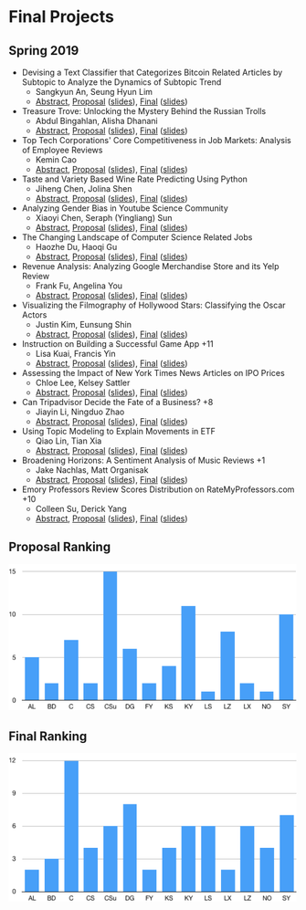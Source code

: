 Final Projects
=====

## Spring 2019

* Devising a Text Classifier that Categorizes Bitcoin Related Articles by Subtopic to Analyze the Dynamics of Subtopic Trend
  * Sangkyun An, Seung Hyun Lim
  * [Abstract](https://drive.google.com/open?id=12GFvh9xsB2qYrg4umnOj0XjmjWD6HEr3), [Proposal](https://drive.google.com/open?id=1KFpPnRLZrYwlNLjChJiiPgUk9-I3G1vn) ([slides](https://drive.google.com/open?id=1YErA9u8OTaYI951XnJszn4MIAAd6sPY6)), [Final](https://drive.google.com/open?id=1YNMWJPOxFgtTd7Uk1GBq6qhs92GRoFfh) ([slides](https://drive.google.com/open?id=1b7j-Oypy1o3akNYv-ip9335biR0Zmv_q))
* Treasure Trove: Unlocking the Mystery Behind the Russian Trolls
  * Abdul Bingahlan, Alisha Dhanani
  * [Abstract](https://drive.google.com/open?id=1jQUz-HA1AWlRs1hDd686wG_o2VupYzu0), [Proposal](https://drive.google.com/open?id=1myBddIdAcs6kH9x1ZdWKBJV1Xb1cG04I) ([slides](https://drive.google.com/open?id=17QrpkWQswi0d_zcVd4oCWSO-y2G-9aFr)), [Final](https://drive.google.com/open?id=1NCemwLFZQ9n3NDSsg73sl8hcPbIL27LA) ([slides](https://drive.google.com/open?id=1w7ccvXDL7Ys8ACALi5g_1zRzLd8yvMcy))
* Top Tech Corporations' Core Competitiveness in Job Markets: Analysis of Employee Reviews
  * Kemin Cao
  * [Abstract](https://drive.google.com/open?id=1RTf88J5BQAPDdNOq8HoBX_XVPdYPLoKH), [Proposal](https://drive.google.com/open?id=13nW0ssv2-uMNX1bz2Deay3Ibk8u0AjEF) ([slides](https://drive.google.com/open?id=1vxOuXTQELFwwF_yVQ2ZSaH1QVgxJubkx)), [Final](https://drive.google.com/open?id=1D76ljmKxpMwIpHv-vGV25JdZsQT0EWJW) ([slides](https://drive.google.com/open?id=1tYuTAqIWxldX7p3_qfYGqYIW5yzpDJbA))
* Taste and Variety Based Wine Rate Predicting Using Python
  * Jiheng Chen, Jolina Shen
  * [Abstract](https://drive.google.com/open?id=1MVOZodA398bd-K2p6wcGj_BseScyGj1F), [Proposal](https://drive.google.com/open?id=1pJxQT15myMmTUD51O1Yh7_cEQ8XLhlpI) ([slides](https://drive.google.com/open?id=1PtCXIPK9Rukx9ftIG8OTDVjCtjJ4c73b)), [Final](https://drive.google.com/open?id=1aE3VtF_GArdv9NwVBTHWMAMi135FrxZw) ([slides](https://drive.google.com/open?id=1WhiOVVfDY630lIsgg2WQ5hVofojHPQLV))
* Analyzing Gender Bias in Youtube Science Community
  * Xiaoyi Chen, Seraph (Yingliang) Sun
  * [Abstract](https://drive.google.com/open?id=1jttavgZMbcvFRhKvFEd6a8mnzAYBRBB-), [Proposal](https://drive.google.com/open?id=1AjL8Z-WIeO6Z713V07ITKrMg5wxxmGqr) ([slides](https://drive.google.com/open?id=16hmPNz7mryKzMkMU1ux7qfnPaE0iBzs-)), [Final](https://drive.google.com/open?id=1RHdyaZvSvLs14zQUBiBHUcSUwqd8JEl2) ([slides](https://drive.google.com/open?id=1IOnwUqOZ-Akq6Uk68CjW-xJo-H2mQ0if))
* The Changing Landscape of Computer Science Related Jobs
  * Haozhe Du, Haoqi Gu
  * [Abstract](https://drive.google.com/open?id=1-VisxLLdfu3eK9cZoggwo-eH92BjR1Na), [Proposal](https://drive.google.com/open?id=13vFWW5ChTbJFKJl6OCEDTFldje8Xixdy) ([slides](https://drive.google.com/open?id=16RSJ3D7y75GcUqRNWtcYMbH5WJc9Ei4w)), [Final](https://drive.google.com/open?id=1ceMEfO72luZgueTtX3Z7rs7iGZr-HFEp) ([slides](https://drive.google.com/open?id=1AHf53cwHhW21gYrqdkwcPsgyfBDSodD7))
* Revenue Analysis: Analyzing Google Merchandise Store and its Yelp Review
  * Frank Fu, Angelina You
  * [Abstract](https://drive.google.com/open?id=1itqajMVwGBPNSV5bqEr6iiAF3A0jd7f2), [Proposal](https://drive.google.com/open?id=1uQm_Uzm46LqtYwQG2DqAUbgoSlO2U2wg) ([slides](https://drive.google.com/open?id=1Am4FsX7p1nxWMrUbITt9zm_dTcrQIiMu)), [Final](https://drive.google.com/open?id=1_3Fmpo6TMGpuFctrFsQhLudWWff62ofy) ([slides](https://drive.google.com/open?id=1xxRdQ40rZig2xL2hqLUKmV_c5wwUIer1))
* Visualizing the Filmography of Hollywood Stars: Classifying the Oscar Actors
  * Justin Kim, Eunsung Shin
  * [Abstract](https://drive.google.com/open?id=1-HHr3Pmy3lzR51GtiPaAIlCVoBl3MPgE), [Proposal](https://drive.google.com/open?id=1D6vQMW_JZ5iHst_4ggRNt2Up14Qsg2Sc) ([slides](https://drive.google.com/open?id=1p3FDwWStxAV_isYmo-NqFK8yKUxTLdRU)), [Final](https://drive.google.com/open?id=1ZezR7cA4DeMlwbtCUCUnh_Sq-T6yuGAU) ([slides](https://drive.google.com/open?id=1modiLUdlyDdbfqaBbf570fkHEiyJfS8t))
* Instruction on Building a Successful Game App +11
  * Lisa Kuai, Francis Yin
  * [Abstract](https://drive.google.com/open?id=1CRdbVeUpM0XnKdsMSFFOO9cafM0RFwBQ), [Proposal](https://drive.google.com/open?id=1Mek9gnuszS6WaDRsWuje8HYPlllGi3wz) ([slides](https://drive.google.com/open?id=1dbIrJ9VBARy2hLSHkHOJRRtqXkzM6xYu)), [Final](https://drive.google.com/open?id=1XmoOj6_wAvwAlcK4e1bSTSSZOBsPXRK_) ([slides](https://drive.google.com/open?id=1cvn8_yrefyNwlsw-mr6EMpnG2o__tXqr))
* Assessing the Impact of New York Times News Articles on IPO Prices
  * Chloe Lee, Kelsey Sattler
  * [Abstract](https://drive.google.com/open?id=1Xnhkc7FhzT6Kdu47awUlPJOaXvVF9CkK), [Proposal](https://drive.google.com/open?id=1jNqEt28W-jB_KXChGqymUMLBQMUOk766) ([slides](https://drive.google.com/open?id=15aSUV1zlREE91cENFJF6OgL-An-igtQe)), [Final](https://drive.google.com/open?id=1boGJexrEeRQiNlwP8iCBWfZf0gnjlOCB) ([slides](https://drive.google.com/open?id=1KKkRXmARL2N1Ii_kX-pvP_yNkLpN8-Du))
* Can Tripadvisor Decide the Fate of a Business? +8
  * Jiayin Li, Ningduo Zhao
  * [Abstract](https://drive.google.com/open?id=1BKYJncT2G0w3nWly7l3iJFVn9CmP-CKl), [Proposal](https://drive.google.com/open?id=1-bme_l7dp3t8nc7BFjWyawCwa_H94aWb) ([slides](https://drive.google.com/open?id=1D9QN28Alc3lDdbln5Oh2Yq4NYEeensVS)), [Final](https://drive.google.com/open?id=1XOFfvyl-aRnRtPIns62-ixorNHRXVdQv) ([slides](https://drive.google.com/open?id=13mAZzEknfE5ydSmeN57keWLVdPtqUnVN))
* Using Topic Modeling to Explain Movements in ETF
  * Qiao Lin, Tian Xia
  * [Abstract](https://drive.google.com/open?id=1tjR96NkzNlu0Ggegf_xYmQ42R44FWWNi), [Proposal](https://drive.google.com/open?id=1nuN9W6rEyi0dts6D1ht5zLnal2yDj81k) ([slides](https://drive.google.com/open?id=1H5ccgkigchgsnDWFJM_UF4WW3v08ChAN)), [Final](https://drive.google.com/open?id=1cUExrjGtQWcbJ4I965YXTES4u7W1D607) ([slides](https://drive.google.com/open?id=1Py2h2hiOOqHWytcRj2To95gGShTYrScl))
* Broadening Horizons: A Sentiment Analysis of Music Reviews +1
  * Jake Nachlas, Matt Organisak
  * [Abstract](https://drive.google.com/open?id=13aYgY-6Qod8ybMRxj7F9Gry3NQndSR7u), [Proposal](https://drive.google.com/open?id=1pf4IBlhvCHfBcxOqlunagVAiEVy2O53c) ([slides](https://drive.google.com/open?id=1Kigom90ED63BH9WyMdZ_GQwAGT8MYahM)), [Final](https://drive.google.com/open?id=1yaxc-JLLqw6iGiExTxusK9Ai4R8Gp3u-) ([slides](https://drive.google.com/open?id=1S0uyje3sE812eOvpV7c37bwmCWiYLgJw))
* Emory Professors Review Scores Distribution on RateMyProfessors.com +10
  * Colleen Su, Derick Yang
  * [Abstract](https://drive.google.com/open?id=1RcaOA46olr7T8MRlJq9UKNk_p3BGFwSu), [Proposal](https://drive.google.com/open?id=1qAGKTT6Nw2TSpYIrqPVF7ujvwaBF4Zxo) ([slides](https://drive.google.com/open?id=1d4PbZYKsZIIuVlIEgsU2YYIugUT33AFK)), [Final](https://drive.google.com/open?id=1WxZk3MoyPVmG6WWEzl6Q55C964Vy4hu5) ([slides](https://drive.google.com/open?id=1vZWbanMGVpmISvwwfNGKn2Y9ez_ty2Vj))

## Proposal Ranking
 
![Proposal Ranking](res/proposal_ranking_2019.png)


## Final Ranking
 
![Final Ranking](res/final_ranking_2019.png)


